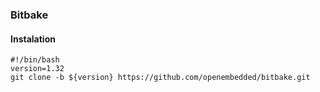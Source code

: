 ### Bitbake

#### Instalation    

  ```
  #!/bin/bash
  version=1.32
  git clone -b ${version} https://github.com/openembedded/bitbake.git
  ```    
  


